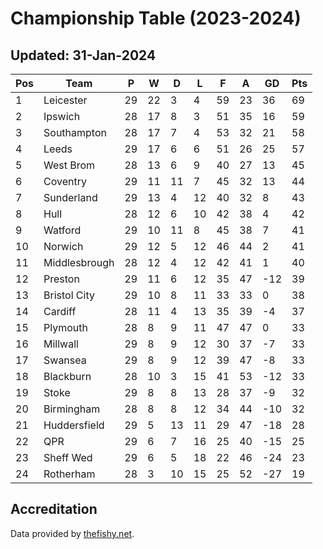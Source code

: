 # Championship Table (2023-2024)
## Updated: 31-Jan-2024

| Pos | Team | P | W | D | L | F | A | GD | Pts |
| --- | --- | --- | --- | --- | --- | --- | --- | --- | --- |
| 1 | Leicester | 29 | 22 | 3 | 4 | 59 | 23 | 36 | 69 |
| 2 | Ipswich | 28 | 17 | 8 | 3 | 51 | 35 | 16 | 59 |
| 3 | Southampton | 28 | 17 | 7 | 4 | 53 | 32 | 21 | 58 |
| 4 | Leeds | 29 | 17 | 6 | 6 | 51 | 26 | 25 | 57 |
| 5 | West Brom | 28 | 13 | 6 | 9 | 40 | 27 | 13 | 45 |
| 6 | Coventry | 29 | 11 | 11 | 7 | 45 | 32 | 13 | 44 |
| 7 | Sunderland | 29 | 13 | 4 | 12 | 40 | 32 | 8 | 43 |
| 8 | Hull | 28 | 12 | 6 | 10 | 42 | 38 | 4 | 42 |
| 9 | Watford | 29 | 10 | 11 | 8 | 45 | 38 | 7 | 41 |
| 10 | Norwich | 29 | 12 | 5 | 12 | 46 | 44 | 2 | 41 |
| 11 | Middlesbrough | 28 | 12 | 4 | 12 | 42 | 41 | 1 | 40 |
| 12 | Preston | 29 | 11 | 6 | 12 | 35 | 47 | -12 | 39 |
| 13 | Bristol City | 29 | 10 | 8 | 11 | 33 | 33 | 0 | 38 |
| 14 | Cardiff | 28 | 11 | 4 | 13 | 35 | 39 | -4 | 37 |
| 15 | Plymouth | 28 | 8 | 9 | 11 | 47 | 47 | 0 | 33 |
| 16 | Millwall | 29 | 8 | 9 | 12 | 30 | 37 | -7 | 33 |
| 17 | Swansea | 29 | 8 | 9 | 12 | 39 | 47 | -8 | 33 |
| 18 | Blackburn | 28 | 10 | 3 | 15 | 41 | 53 | -12 | 33 |
| 19 | Stoke | 29 | 8 | 8 | 13 | 28 | 37 | -9 | 32 |
| 20 | Birmingham | 28 | 8 | 8 | 12 | 34 | 44 | -10 | 32 |
| 21 | Huddersfield | 29 | 5 | 13 | 11 | 29 | 47 | -18 | 28 |
| 22 | QPR | 29 | 6 | 7 | 16 | 25 | 40 | -15 | 25 |
| 23 | Sheff Wed | 29 | 6 | 5 | 18 | 22 | 46 | -24 | 23 |
| 24 | Rotherham | 28 | 3 | 10 | 15 | 25 | 52 | -27 | 19 |

## Accreditation 

Data provided by [thefishy.net](https://www.thefishy.net/).